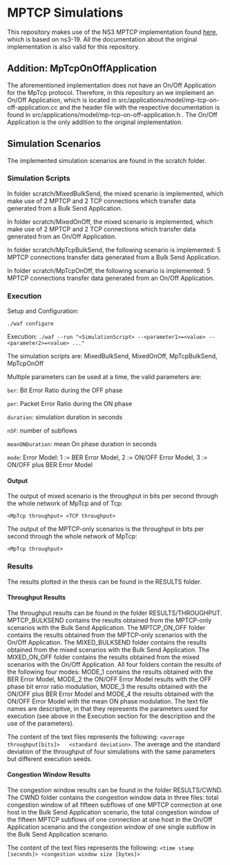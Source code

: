 # MPTCP Simulations

This repository makes use of the NS3 MPTCP implementation found [here](https://github.com/mkheirkhah/amp), which is based on ns3-19.
All the documentation about the original implementation is also valid for this repository.

## Addition: MpTcpOnOffApplication
The aforementioned implementation does not have an On/Off Application for the MpTcp protocol. Therefore, in this repository an we implement an On/Off Application, which is located in src/applications/model/mp-tcp-on-off-application.cc and the header file with the respective documentation is found in src/applications/model/mp-tcp-on-off-application.h . The On/Off Application is the only addition to the original implementation.

## Simulation Scenarios
The implemented simulation scenarios are found in the scratch folder.

### Simulation Scripts
In folder scratch/MixedBulkSend, the mixed scenario is implemented, which make use of 2 MPTCP and 2 TCP connections which transfer data generated from a Bulk Send Application.

In folder scratch/MixedOnOff, the mixed scenario is implemented, which make use of 2 MPTCP and 2 TCP connections which transfer data generated from an On/Off Application.
 
In folder scratch/MpTcpBulkSend, the following scenario is implemented: 5 MPTCP connections transfer data generated from a Bulk Send Application.

In folder scratch/MpTcpOnOff, the following scenario is implemented: 5 MPTCP connections transfer data generated from an On/Off Application.

### Execution
Setup and Configuration:

````./waf configure````

Execution:
````./waf --run "<SimulationScript> --<parameter1>=<value> --<parameter2>=<value> ..."````

The simulation scripts are: MixedBulkSend, MixedOnOff, MpTcpBulkSend, MpTcpOnOff

Multiple parameters can be used at a time, the valid parameters are:

````ber````: Bit Error Ratio during the OFF phase

````per````: Packet Error Ratio during the ON phase

````duration````: simulation duration in seconds

````nSF````: number of subflows

````meanONDuration````: mean On phase duration in seconds

````mode````: Error Model: 1 := BER Error Model, 2 := ON/OFF Error Model, 3 := ON/OFF plus BER Error Model

#### Output
The output of mixed scenario is the throughput in bits per second through the whole network of MpTcp and of Tcp:

````<MpTcp throughput> <TCP throughput> ````

The output of the MPTCP-only scenarios is the throughput in bits per second through the whole network of MpTcp:

````<MpTcp throughput> ````

### Results
The results plotted in the thesis can be found in the RESULTS folder.
#### Throughput Results
The throughput results can be found in the folder RESULTS/THROUGHPUT. MPTCP_BULKSEND contains the results obtained from the MPTCP-only scenarios with 
the Bulk Send Application. The MPTCP_ON_OFF folder contains the results obtained from the MPTCP-only scenarios with the On/Off Application. 
The MIXED_BULKSEND folder contains the results obtained from the mixed scenarios with the Bulk Send Application. The MIXED_ON_OFF folder contains the results obtained
from the mixed scenarios with the On/Off Application. All four folders contain the results of the following four modes: MODE_1 contains the results obtained with the BER Error Model, MODE_2 the ON/OFF Error Model 
results with the OFF phase bit error ratio modulation, MODE_3 the results obtained with the ON/OFF plus BER Error Model and
MODE_4 the results obtained with the ON/OFF Error Model with the mean ON phase modulation. The text file names are descriptive, in that 
they represents the parameters used for execution (see above in the Execution section for the description and the use of the parameters).

The content of the text files represents the following: ````<average throughput[bits]>   <standard deviation>````.
The average and the standard deviation of the throughput of four simulations with the same parameters but different execution seeds.
#### Congestion Window Results
The congestion window results can be found in the folder RESULTS/CWND. The CWND folder contains the congestion window data in three files: 
total congestion window of all fifteen subflows of one MPTCP connection at one host in the Bulk Send Application scenario, the total congestion window of the fifteen
 MPTCP subflows of one connection at one host in the On/Off Application scenario and the congestion window of one single subflow in the Bulk Send Application
scenario.

The content of the text files represents the following: ````<time stamp [seconds]> <congestion window size [bytes]>````




